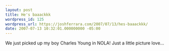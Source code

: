 ```yaml
---
layout: post
title: He's baaackkk
wordpress_id: 125
wordpress_url: https://joshferrara.com/2007/07/13/hes-baaackkk/
date: 2007-07-13 10:32:01.000000000 -05:00
---
```

<!--Mime Type of File is image/jpeg --><div><a href="https://joshferrara.com/wp-photos/20070713-113201-1.jpg"><img src="https://joshferrara.com/wp-photos/thumb.20070713-113201-1.jpg" alt="" /></a></div> We just picked up my boy Charles Young in NOLA! Just a little picture love...
